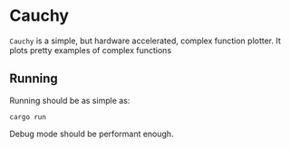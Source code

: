 # Cauchy
`Cauchy` is a simple, but hardware accelerated, complex function plotter.
It plots pretty examples of complex functions

## Running
Running should be as simple as:
```
cargo run
```
Debug mode should be performant enough.
